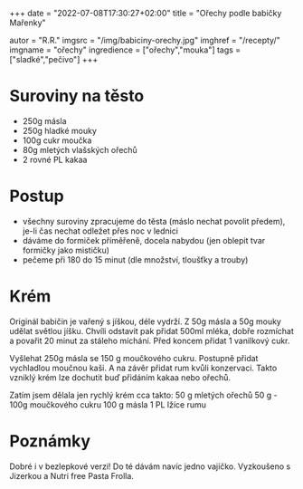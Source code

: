 
+++
date = "2022-07-08T17:30:27+02:00"
title = "Ořechy podle babičky Mařenky"

autor = "R.R."
imgsrc = "/img/babiciny-orechy.jpg"
imghref = "/recepty/"
imgname = "ořechy"
ingredience = ["ořechy","mouka"]
tags = ["sladké","pečivo"]
+++

# Suroviny na těsto
- 250g másla
- 250g hladké mouky
- 100g cukr moučka
- 80g mletých vlašských ořechů
- 2 rovné PL kakaa

# Postup
- všechny suroviny zpracujeme do těsta (máslo nechat povolit předem), je-li čas nechat odležet přes noc v lednici
- dáváme do formiček příměřeně, docela nabydou (jen oblepit tvar formičky jako mističku)
- pečeme při 180 do 15 minut (dle množství, tloušťky a trouby)


# Krém
Originál babičin je vařený s jíškou, déle vydrží. Z 50g másla a 50g mouky udělat světlou jíšku. 
Chvíli odstavit pak přidat 500ml mléka, dobře rozmíchat a povařit 20 minut za stáleho míchání.
Před koncem přidat 1 vanilkový cukr.

Vyšlehat 250g másla se 150 g moučkového cukru. Postupně přidat vychladlou moučnou kaši. A na závěr přidat rum kvůli konzervaci.
Takto vzniklý krém lze dochutit buď přidáním kakaa nebo ořechů.

Zatím jsem dělala jen rychlý krém cca takto: 
50 g mletých ořechů
50 g - 100g moučkového cukru
100 g másla
1  PL lžíce  rumu

# Poznámky
Dobré i v bezlepkové verzi! Do té dávám navíc jedno vajíčko. Vyzkoušeno s Jizerkou a Nutri free Pasta Frolla.






